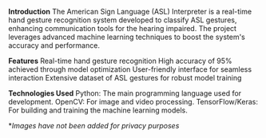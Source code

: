 **Introduction**
The American Sign Language (ASL) Interpreter is a real-time hand gesture recognition system developed to classify ASL gestures, enhancing communication tools for the hearing impaired. The project leverages advanced machine learning techniques to boost the system's accuracy and performance.

**Features**
Real-time hand gesture recognition
High accuracy of 95% achieved through model optimization
User-friendly interface for seamless interaction
Extensive dataset of ASL gestures for robust model training

**Technologies Used**
Python: The main programming language used for development.
OpenCV: For image and video processing.
TensorFlow/Keras: For building and training the machine learning models.

**Images have not been added for privacy purposes*
